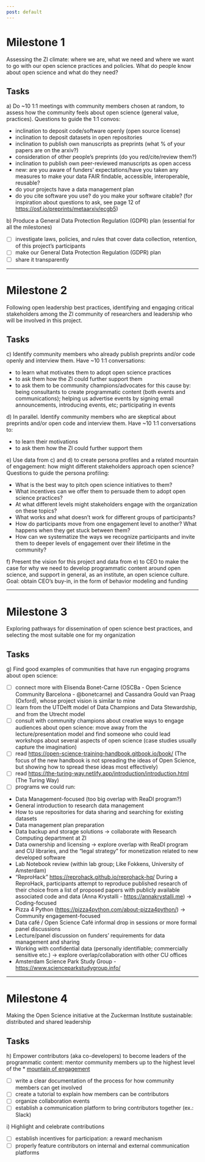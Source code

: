 ```yaml
---
post: default
---
```


# Milestone 1
Assessing the ZI climate: where we are, what we need and where we want to go with our open science practices and policies.
What do people know about open science and what do they need?

## Tasks
a) Do ~10 1:1 meetings with community members chosen at random, to assess how the community feels about open science (general value, practices). Questions to guide the 1:1 convos:
- inclination to deposit code/software openly (open source license)
- inclination to deposit datasets in open repositories
- inclination to publish own manuscripts as preprints (what % of your papers are on the arxiv?)
- consideration of other people’s preprints (do you red/cite/review them?)
- inclination to publish own peer-reviewed manuscripts as open access
- new: are you aware of funders’ expectations/have you taken any measures to make your data FAIR findable, accessible, interoperable, reusable?
- do your projects have a data management plan
- do you cite software you use? do you make your software citable?
(for inspiration about questions to ask, see page 12 of https://osf.io/preprints/metaarxiv/ecgb5)

b) Produce a General Data Protection Regulation (GDPR) plan (essential for all the milestones)
- [ ] investigate laws, policies, and rules that cover data collection, retention, of this project’s participants    
- [ ] make our General Data Protection Regulation (GDPR) plan
- [ ] share it transparently

---

# Milestone 2

Following open leadership best practices, identifying and engaging critical stakeholders among the ZI community of researchers and leadership who will be involved in this project. 

## Tasks
c) Identify community members who already publish preprints and/or code openly and interview them. Have ~10 1:1 conversations: 
- to learn what motivates them to adopt open science practices 
- to ask them how the ZI could further support them
- to ask them to be community champions/advocates for this cause by:
    being consultants to create programmatic content (both events and communications);
    helping us advertise events by signing email announcements, introducing events, etc;
    participating in events

d) In parallel. Identify community members who are skeptical about preprints and/or open code and interview them. Have ~10 1:1 conversations to: 
- to learn their motivations
- to ask them how the ZI could further support them

e) Use data from c) and d) to create persona profiles and a related mountain of engagement: how might different stakeholders approach open science? Questions to guide the persona profiling:
- What is the best way to pitch open science initiatives to them?
- What incentives can we offer them to persuade them to adopt open science practices?
- At what different levels might stakeholders engage with the organization on these topics?
- What works and what doesn’t work for different groups of participants?
- How do participants move from one engagement level to another? What happens when they get stuck between them?
- How can we systematize the ways we recognize participants and invite them to deeper levels of engagement over their lifetime in the community?

f) Present the vision for this project and data from e) to CEO to make the case for why we need to develop programmatic content around open science, and support in general, as an institute, an open science culture. Goal: obtain CEO’s buy-in, in the form of behavior modeling and funding 

---

# Milestone 3

Exploring pathways for dissemination of open science best practices, and selecting the most suitable one for my organization

## Tasks
g) Find good examples of communities that have run engaging programs about open science:
- [ ] connect more with Elisenda Bonet-Carne (OSCBa - Open Science Community Barcelona - @bonetcarne) and Cassandra Gould van Praag (Oxford), whose project vision is similar to mine
- [ ] learn from the UTDelft model of Data Champions and Data Stewardship, and from the Utrecht model
- [ ] consult with community champions about creative ways to engage audiences about open science: move away from the lecture/presentation model and find someone who could lead workshops about several aspects of open science (case studies usually capture the imagination)
- [ ] read https://open-science-training-handbook.gitbook.io/book/ (The focus of the new handbook is not spreading the ideas of Open Science, but showing how to spread these ideas most effectively)
- [ ] read https://the-turing-way.netlify.app/introduction/introduction.html (The Turing Way)
- [ ] programs we could run:
- Data Management-focused (too big overlap with ReaDI program?)
- General introduction to research data management 
- How to use repositories for data sharing and searching for existing datasets 
- Data management plan preparation
- Data backup and storage solutions  → collaborate with Research Computing department at ZI
- Data ownership and licensing → explore overlap with ReaDI program and CU libraries, and the “legal strategy” for monetization related to new developed software
- Lab Notebook review (within lab group; Like Fokkens, University of Amsterdam)
- “ReproHack” https://reprohack.github.io/reprohack-hq/ During a ReproHack, participants attempt to reproduce published research of their choice from a list of proposed papers with publicly available associated code and data (Anna Krystalli - https://annakrystalli.me) → Coding-focused
- Pizza 4 Python (https://pizza4python.com/about-pizza4python/) → Community engagement-focused
- Data café / Open Science Café informal drop in sessions or more formal panel discussions
- Lecture/panel discussion on funders’ requirements for data management and sharing
- Working with confidential data (personally identifiable; commercially sensitive etc.) → explore overlap/collaboration with other CU offices
- Amsterdam Science Park Study Group - https://www.scienceparkstudygroup.info/

---

# Milestone 4

Making the Open Science initiative at the Zuckerman Institute sustainable: distributed and shared leadership

## Tasks
h) Empower contributors (aka co-developers) to become leaders of the programmatic content: mentor community members up to the highest level  of the * [mountain of engagement](https://docs.google.com/document/d/1oy8qp_qhMalIVNu5Fx_1yv5SsO0CWAVQv8vC_9L2n1Y/edit#) 
- [ ] write a clear documentation of the process for how community members  can get involved
- [ ] create a tutorial to explain how members can be contributors 
- [ ] organize collaboration events
- [ ] establish a communication platform to bring contributors together (ex.: Slack)

i) Highlight and celebrate contributions 
- [ ] establish incentives for participation: a reward mechanism
- [ ] properly feature contributors on internal and external communication platforms
